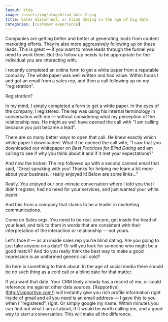 ```yaml
---
layout: blog
image: /assets/img/blog/blind-date-2.png
title: Sales disconnect, or blind dating in the age of big data
categories: [customer experience]
---
```


Companies are getting better and better at generating leads from content marketing efforts. They’re also more aggressively following up on these leads. This is great — if you want to move leads through the funnel you need to work them. But this follow up needs to be appropriate for the individual you are interacting with. 

I recently completed an online form to get a white paper from a reputable company. The white paper was well written and had value. Within hours I and got an email from a sales rep, and then a call following up on my "registration”.

Registration?

In my mind, I simply completed a form to get a white paper. In the eyes of the company, I registered. The rep was using his internal terminology in conversation with me — without considering what my perception of the relationship was. He might as well have opened the call with "I am calling because you just became a lead". 

There are so many better ways to open that call. He knew exactly which white paper I downloaded. What if he opened the call with, "I saw that you downloaded our whitepaper on *Best Practices for Blind Dating* and am calling to see if why you think about it and if it met your expectations?" 

And now the kicker: The rep followed up with a second canned email that said, "Great speaking with you! Thanks for helping me learn a bit more about your business. I really enjoyed it! Below are some links…" 

Really. You enjoyed our one-minute conversation where I told you that I didn't register, had no need for your services, and just wanted your white paper.

And this from a company that claims to be a leader in marketing communications.

Come on Sales orgs. You need to be real, sincere, get inside the head of your lead, and talk to them in words that are consistent with their interpretation of the interaction or relationship — not yours.

Let's face it — as an inside sales rep you’re blind dating. Are you going to just take anyone on a date? Or will you look for someone who might be a good match? And do you really think the best way to make a good impression is an uniformed generic call cold? 

So here is something to think about. In the age of social media there should be no such thing as a cold call or a blind date for that matter.

If you want that date. Your CRM likely already has a record of me, or could reference me against other data sources. [Rapportive] (http://rapportive.com/) will instantly give you rich profile information right inside of gmail and all you need is an email address — I gave this to you when I "registered", right. Or simply google my name. Within minutes you can find out what I am all about, if it would be worth calling me, and a good way to start a conversation. This will make all the difference. 